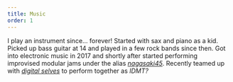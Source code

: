 ```yaml
---
title: Music
order: 1
---
```


I play an instrument since... forever!
Started with sax and piano as a kid. Picked up bass guitar at 14 and played in a few rock bands since then.
Got into electronic music in 2017 and shortly after started performing improvised modular jams under the alias *[nagasaki45](https://nagasaki45.leverstone.me)*.
Recently teamed up with *[digital selves](https://lwlsn.github.io/digitalselves-web/)* to perform together as *IDMT?*
